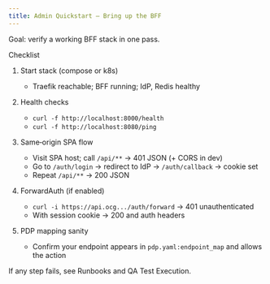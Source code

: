 ```yaml
---
title: Admin Quickstart — Bring up the BFF
---
```


Goal: verify a working BFF stack in one pass.

Checklist

1) Start stack (compose or k8s)
   - Traefik reachable; BFF running; IdP, Redis healthy

2) Health checks
   - `curl -f http://localhost:8000/health`
   - `curl -f http://localhost:8080/ping`

3) Same‑origin SPA flow
   - Visit SPA host; call `/api/**` → 401 JSON (+ CORS in dev)
   - Go to `/auth/login` → redirect to IdP → `/auth/callback` → cookie set
   - Repeat `/api/**` → 200 JSON

4) ForwardAuth (if enabled)
   - `curl -i https://api.ocg.../auth/forward` → 401 unauthenticated
   - With session cookie → 200 and auth headers

5) PDP mapping sanity
   - Confirm your endpoint appears in `pdp.yaml:endpoint_map` and allows the action

If any step fails, see Runbooks and QA Test Execution.


